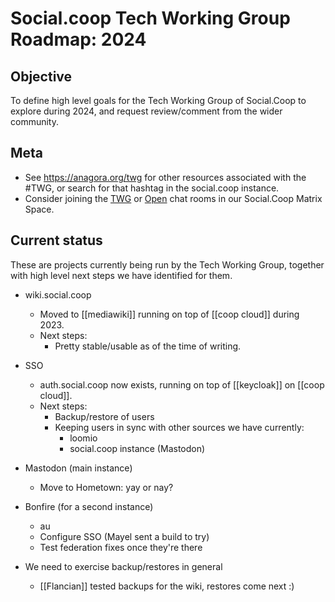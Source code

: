 # Social.coop Tech Working Group Roadmap: 2024

## Objective
To define high level goals for the Tech Working Group of Social.Coop to explore during 2024, and request review/comment from the wider community.

## Meta
- See https://anagora.org/twg for other resources associated with the #TWG, or search for that hashtag in the social.coop instance.
- Consider joining the [TWG](https://matrix.to/#/#socialcoop-tech:matrix.org) or [Open](https://matrix.to/#/#SocialCoop:matrix.org) chat rooms in our Social.Coop Matrix Space.

## Current status

These are projects currently being run by the Tech Working Group, together with high level next steps we have identified for them.

- wiki.social.coop
   - Moved to [[mediawiki]] running on top of [[coop cloud]] during 2023.
   - Next steps:
       - Pretty stable/usable as of the time of writing.
- SSO
   - auth.social.coop now exists, running on top of [[keycloak]] on [[coop cloud]].
   - Next steps:
       - Backup/restore of users
       - Keeping users in sync with other sources we have currently:
           - loomio
           - social.coop instance (Mastodon)
- Mastodon (main instance)
    
   - Move to Hometown: yay or nay?
- Bonfire (for a second instance)
   - au
   - Configure SSO (Mayel sent a build to try)
   - Test federation fixes once they're there
- We need to exercise backup/restores in general
   - [[Flancian]] tested backups for the wiki, restores come next :)

